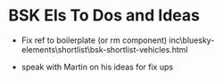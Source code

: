 # BSK Els To Dos and Ideas

- Fix ref to boilerplate (or rm component)
inc\bluesky-elements\shortlist\bsk-shortlist-vehicles.html

- speak with Martin on his ideas for fix ups